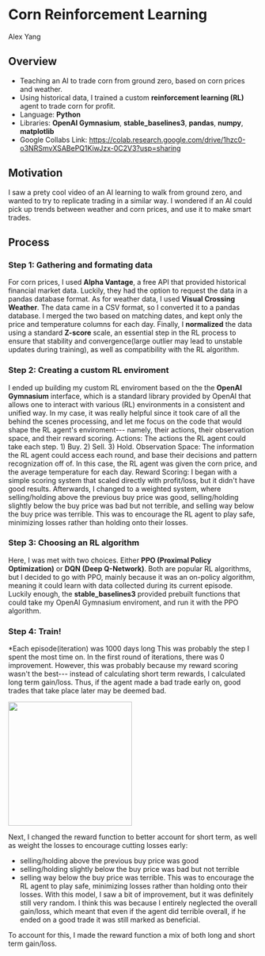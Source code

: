 # Corn Reinforcement Learning
Alex Yang
## Overview
- Teaching an AI to trade corn from ground zero, based on corn prices and weather.
- Using historical data, I trained a custom **reinforcement learning (RL)** agent to trade corn for profit.
- Language: **Python**
- Libraries: **OpenAI Gymnasium**, **stable_baselines3**, **pandas**, **numpy**, **matplotlib**
- Google Collabs Link: https://colab.research.google.com/drive/1hzc0-o3NRSmvXSABePQ1KiwJzx-0C2V3?usp=sharing
## Motivation
I saw a prety cool video of an AI learning to walk from ground zero, and wanted to try to replicate trading in a similar way. I wondered if an AI could pick up trends between weather and corn prices, and use it to make smart trades.
## Process
### Step 1: Gathering and formating data
For corn prices, I used **Alpha Vantage**, a free API that provided historical financial market data. Luckily, they had the option to request the data in a pandas database format. As for weather data, I used **Visual Crossing Weather**. The data came in a CSV format, so I converted it to a pandas database. I merged the two based on matching dates, and kept only the price and temperature columns for each day. Finally, I **normalized** the data using a standard **Z-score** scale, an essential step in the RL process to ensure that stability and convergence(large outlier may lead to unstable updates during training), as well as compatibility with the RL algorithm.
### Step 2: Creating a custom RL enviroment
I ended up building my custom RL enviroment based on the the **OpenAI Gymnasium** interface, which is a standard library provided by OpenAI that allows one to interact with various (RL) environments in a consistent and unified way. In my case, it was really helpful since it took care of all the behind the scenes processing, and let me focus on the code that would shape the RL agent's enviroment--- namely, their actions, their observation space, and their reward scoring.
Actions: The actions the RL agent could take each step. 1) Buy. 2) Sell. 3) Hold.
Observation Space: The information the RL agent could access each round, and base their decisions and pattern recognization off of. In this case, the RL agent was given the corn price, and the average temperature for each day.
Reward Scoring: I began with a simple scoring system that scaled directly with profit/loss, but it didn't have good results. Afterwards, I changed to a weighted system, where selling/holding above the previous buy price was good, selling/holding slightly below the buy price was bad but not terrible, and selling way below the buy price was terrible. This was to encourage the RL agent to play safe, minimizing losses rather than holding onto their losses.
### Step 3: Choosing an RL algorithm
Here, I was met with two choices. Either **PPO (Proximal Policy Optimization)** or **DQN (Deep Q-Network)**. Both are popular RL algorithms, but I decided to go with PPO, mainly because it was an on-policy algorithm, meaning it could learn with data collected during its current episode. Luckily enough, the **stable_baselines3** provided prebuilt functions that could take my OpenAI Gymnasium enviroment, and run it with the PPO algorithm.
### Step 4: Train!
*Each episode(iteration) was 1000 days long
This was probably the step I spent the most time on. In the first round of iterations, there was 0 improvement. However, this was probably because my reward scoring wasn't the best--- instead of calculating short term rewards, I calculated long term gain/loss. Thus, if the agent made a bad trade early on, good trades that take place later may be deemed bad.

<img src="https://github.com/aletya/Corn-Trading-Reinforcement-Learning/assets/32620988/edd1d7f4-73f2-43e9-8f16-83397fc5e3c8" width="250" height="250">

Next, I changed the reward function to better account for short term, as well as weight the losses to encourage cutting losses early:
- selling/holding above the previous buy price was good
- selling/holding slightly below the buy price was bad but not terrible
- selling way below the buy price was terrible. This was to encourage the RL agent to play safe, minimizing losses rather than holding onto their losses.
With this model, I saw a bit of improvement, but it was definitely still very random. I think this was because I entirely neglected the overall gain/loss, which meant that even if the agent did terrible overall, if he ended on a good trade it was still marked as beneficial.

To account for this, I made the reward function a mix of both long and short term gain/loss.
